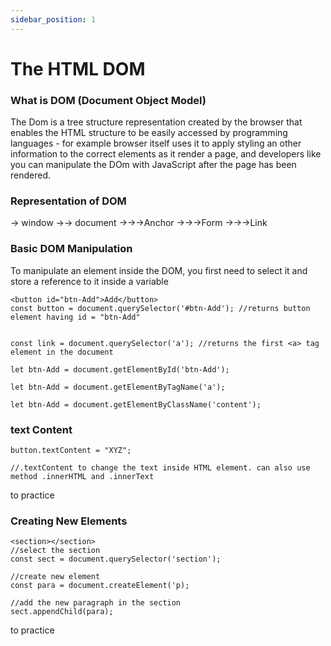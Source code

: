 ```yaml
---
sidebar_position: 1
---
```


# The HTML DOM

### What is DOM (Document Object Model)

The Dom is a tree structure representation created by the browser that enables the HTML structure to be easily accessed by programming languages - for example browser itself uses
it to apply styling an other information to the correct elements as it render a page, and developers like you can manipulate the DOm with JavaScript after the page has been rendered.

### Representation of DOM

-> window
->-> document
->->->Anchor
->->->Form
->->->Link

### Basic DOM Manipulation

To manipulate an element inside the DOM, you first need to select it and store a reference to it inside a variable

```
<button id="btn-Add">Add</button>
const button = document.querySelector('#btn-Add'); //returns button element having id = "btn-Add"


const link = document.querySelector('a'); //returns the first <a> tag element in the document
```

```
let btn-Add = document.getElementById('btn-Add');
```

```
let btn-Add = document.getElementByTagName('a');
```

```
let btn-Add = document.getElementByClassName('content');
```

### text Content

```
button.textContent = "XYZ";

//.textContent to change the text inside HTML element. can also use method .innerHTML and .innerText
```

to practice

### Creating New Elements

```
<section></section>
//select the section
const sect = document.querySelector('section');

//create new element
const para = document.createElement('p);

//add the new paragraph in the section
sect.appendChild(para);
```

<Highlight color="#25c2a0">to practice</Highlight>
